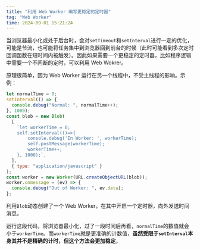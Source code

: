 ```yaml
---
title: "利用 Web Worker 编写更稳定的定时器"
tag: "Web Worker"
time: 2024-09-01 15:21:24
---
```


当浏览器最小化或处于后台时，会对`setTimeout`和`setInterval`进行一定的优化，可能是节流，也可能将任务集中到浏览器回到前台的时候（此时可能看到多次定时回调函数在短时间内被触发）。因此如果需要一个更稳定的定时器，比如程序逻辑中需要一个不间断的定时，可以利用 Web Wokrer。

原理很简单，因为 Web Worker 运行在另一个线程中，不受主线程的影响。示例：

```js
let normalTime = 0;
setInterval(() => {
  console.debug("Normal: ", normalTime++);
}, 1000);
const blob = new Blob(
  [
    `let workerTime = 0;
    self.setInterval(()=>{
        console.debug('In Worker: ', workerTime);
        self.postMessage(workerTime);
        workerTime++;
    }, 1000);`,
  ],
  { type: "application/javascript" }
);
const worker = new Worker(URL.createObjectURL(blob));
worker.onmessage = (ev) => {
  console.debug("Out of Worker: ", ev.data);
};
```

利用`Blob`动态创建了一个 Web Worker，在其中开启一个定时器，向外发送时间消息。

运行这段代码，将浏览器最小化，过了一段时间后再看，`normalTime`的数值就会小于`workerTime`。而`workerTime`就是更准确的计数值，**虽然受限于`setInterval`本身其并不是精确的计时，但这个方法会更加稳定**。
